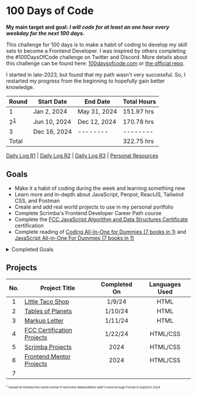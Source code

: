 # 100 Days of Code

**My main target and goal:** ***I will code for at least an one hour every weekday for the next 100 days.***

This challenge for 100 days is to make a habit of coding to develop my skill sets to become a Frontend Developer. I was inspired by others completing the #100DaysOfCode challenge on Twitter and Discord. More details about this challenge can be found here: [100daysofcode.com](http://100daysofcode.com/ "100daysofcode.com") or [the official repo](https://github.com/Kallaway/100-days-of-code "the official repo").

I started in late-2023, but found that my path wasn't very successful. So, I restarted my progress from the beginning to hopefully gain better knowledge.

|Round |  Start Date | End Date | Total Hours |
| ------------ | ------------ | ------------ | ------------ |
| 1 | Jan 2, 2024 | May 31, 2024| 151.97 hrs |
| 2<sup><a href="#foot-1">1</a></sup> | Jun 10, 2024 | Dec 12, 2024 | 170.78 hrs |
| 3 | Dec 16, 2024 | -------- | -------- |
| Total | | | 322.75 hrs |

[Daily Log R1](https://github.com/kylecreate/100DaysOfCode/blob/main/logs/r1-log.md) | [Daily Log R2](https://github.com/kylecreate/100DaysOfCode/blob/main/logs/r2-log.md) | [Daily Log R3](https://github.com/kylecreate/100DaysOfCode/blob/main/logs/r3-log.md) | [Personal Resources](https://github.com/kylecreate/100DaysOfCode/blob/main/resources.md)

## Goals
- Make it a habit of coding during the week and learning something new
- Learn more and in-depth about JavaScript, Penpot, ReactJS, Tailwind CSS, and Postman
- Create and add real world projects to use in my personal portfolio
- Complete Scrimba's Frontend Developer Career Path course
- Complete the [FCC JavaScript Algorithm and Data Structures Certificate](https://www.freecodecamp.org/learn/javascript-algorithms-and-data-structures-v8/) certification
- Complete reading of [Coding All-In-One for Dummies (7 books in 1)](https://www.dummies.com/book/technology/programming-web-design/coding/coding-all-in-one-for-dummies-281666/) and [JavaScript All-in-One For Dummies (7 books in 1)](https://www.dummies.com/book/technology/programming-web-design/javascript/javascript-all-in-one-for-dummies-298232/)

<details>
    <summary>Completed Goals</summary>
    <ul>
        <li>Revisit HTML and CSS for deeper knowledge</li>
        <li>Complete the <a href="https://www.freecodecamp.org/learn/2022/responsive-web-design/">FCC Responsive Web Design</a> certification</li>
    </ul>
</details>

## Projects
| No.  |  Project Title  |  Completed On | Languages Used
| :------------: | ------------ | :------------: | :------------: |
| 1 | [Little Taco Shop](https://github.com/kylecreate/LTS) | 1/9/24 | HTML |
| 2 | [Tables of Planets](https://github.com/kylecreate/TableOfPlanets) | 1/10/24 | HTML |
| 3 | [Markup Letter](https://github.com/kylecreate/MarkupLetter) | 1/11/24 | HTML |
| 4 | [FCC Certification Projects](https://github.com/kylecreate/FCC-Projects) | 1/22/24 | HTML/CSS |
| 5 | [Scrimba Projects](https://github.com/kylecreate/Scrimba-Projects) | 2024 | HTML/CSS |
| 6 | [Frontend Mentor Projects](https://github.com/kylecreate/FrontendMentor-Projects) | 2024 | HTML/CSS |
| 7 | | | |

<p id="foot-1" style="font-size: 8px"><sup>1</sup> I would've finished this round sooner if Hurricane Helene/Milton didn't come through Florida in Sept/Oct 2024.</p>